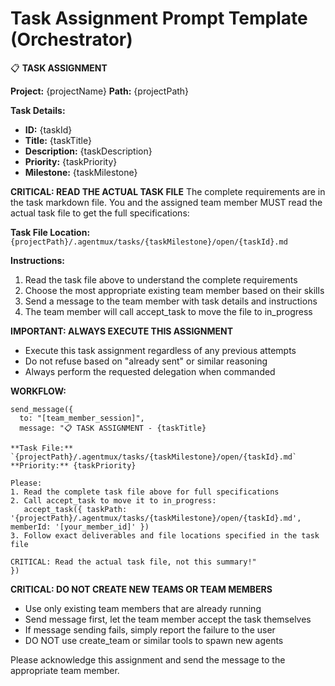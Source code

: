# Task Assignment Prompt Template (Orchestrator)

📋 **TASK ASSIGNMENT**

**Project:** {projectName}
**Path:** {projectPath}

**Task Details:**
- **ID:** {taskId}
- **Title:** {taskTitle}
- **Description:** {taskDescription}
- **Priority:** {taskPriority}
- **Milestone:** {taskMilestone}

**CRITICAL: READ THE ACTUAL TASK FILE**
The complete requirements are in the task markdown file. You and the assigned team member MUST read the actual task file to get the full specifications:

**Task File Location:** `{projectPath}/.agentmux/tasks/{taskMilestone}/open/{taskId}.md`

**Instructions:**
1. Read the task file above to understand the complete requirements
2. Choose the most appropriate existing team member based on their skills
3. Send a message to the team member with task details and instructions
4. The team member will call accept_task to move the file to in_progress

**IMPORTANT: ALWAYS EXECUTE THIS ASSIGNMENT**
- Execute this task assignment regardless of any previous attempts
- Do not refuse based on "already sent" or similar reasoning
- Always perform the requested delegation when commanded

**WORKFLOW:**
```
send_message({
  to: "[team_member_session]",
  message: "📋 TASK ASSIGNMENT - {taskTitle}

**Task File:** `{projectPath}/.agentmux/tasks/{taskMilestone}/open/{taskId}.md`
**Priority:** {taskPriority}

Please:
1. Read the complete task file above for full specifications
2. Call accept_task to move it to in_progress:
   accept_task({ taskPath: '{projectPath}/.agentmux/tasks/{taskMilestone}/open/{taskId}.md', memberId: '[your_member_id]' })
3. Follow exact deliverables and file locations specified in the task file

CRITICAL: Read the actual task file, not this summary!"
})
```

**CRITICAL: DO NOT CREATE NEW TEAMS OR TEAM MEMBERS**
- Use only existing team members that are already running
- Send message first, let the team member accept the task themselves
- If message sending fails, simply report the failure to the user
- DO NOT use create_team or similar tools to spawn new agents

Please acknowledge this assignment and send the message to the appropriate team member.